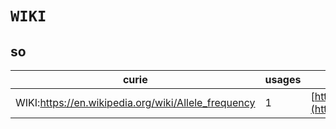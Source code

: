 # `WIKI`

## so

| curie                                               |   usages | nodes                                                                                                         |
|-----------------------------------------------------|----------|---------------------------------------------------------------------------------------------------------------|
| WIKI:https://en.wikipedia.org/wiki/Allele_frequency |        1 | [http://purl.obolibrary.org/obo/SO:0002119](https://bioregistry.io/http://purl.obolibrary.org/obo/SO:0002119) |
